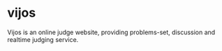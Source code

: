 vijos
=====

Vijos is an online judge website, providing problems-set, discussion and realtime judging service.
